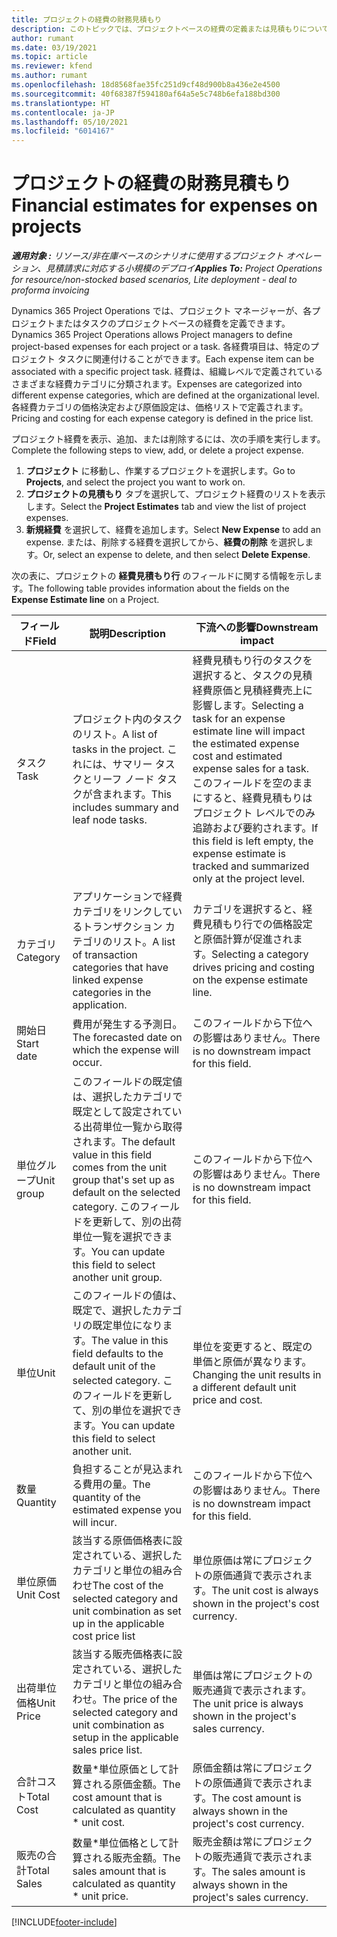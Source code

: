 ```yaml
---
title: プロジェクトの経費の財務見積もり
description: このトピックでは、プロジェクトベースの経費の定義または見積もりについて説明します。
author: rumant
ms.date: 03/19/2021
ms.topic: article
ms.reviewer: kfend
ms.author: rumant
ms.openlocfilehash: 18d8568fae35fc251d9cf48d900b8a436e2e4500
ms.sourcegitcommit: 40f68387f594180af64a5e5c748b6efa188bd300
ms.translationtype: HT
ms.contentlocale: ja-JP
ms.lasthandoff: 05/10/2021
ms.locfileid: "6014167"
---
```

# <a name="financial-estimates-for-expenses-on-projects"></a><span data-ttu-id="95d0e-103">プロジェクトの経費の財務見積もり</span><span class="sxs-lookup"><span data-stu-id="95d0e-103">Financial estimates for expenses on projects</span></span>
<span data-ttu-id="95d0e-104">_**適用対象 :** リソース/非在庫ベースのシナリオに使用するプロジェクト オペレーション、見積請求に対応する小規模のデプロイ_</span><span class="sxs-lookup"><span data-stu-id="95d0e-104">_**Applies To:** Project Operations for resource/non-stocked based scenarios, Lite deployment - deal to proforma invoicing_</span></span>

<span data-ttu-id="95d0e-105">Dynamics 365 Project Operations では、プロジェクト マネージャーが、各プロジェクトまたはタスクのプロジェクトベースの経費を定義できます。</span><span class="sxs-lookup"><span data-stu-id="95d0e-105">Dynamics 365 Project Operations allows Project managers to define project-based expenses for each project or a task.</span></span> <span data-ttu-id="95d0e-106">各経費項目は、特定のプロジェクト タスクに関連付けることができます。</span><span class="sxs-lookup"><span data-stu-id="95d0e-106">Each expense item can be associated with a specific project task.</span></span> <span data-ttu-id="95d0e-107">経費は、組織レベルで定義されているさまざまな経費カテゴリに分類されます。</span><span class="sxs-lookup"><span data-stu-id="95d0e-107">Expenses are categorized into different expense categories, which are defined at the organizational level.</span></span> <span data-ttu-id="95d0e-108">各経費カテゴリの価格決定および原価設定は、価格リストで定義されます。</span><span class="sxs-lookup"><span data-stu-id="95d0e-108">Pricing and costing for each expense category is defined in the price list.</span></span> 

<span data-ttu-id="95d0e-109">プロジェクト経費を表示、追加、または削除するには、次の手順を実行します。</span><span class="sxs-lookup"><span data-stu-id="95d0e-109">Complete the following steps to view, add, or delete a project expense.</span></span>

1. <span data-ttu-id="95d0e-110">**プロジェクト** に移動し、作業するプロジェクトを選択します。</span><span class="sxs-lookup"><span data-stu-id="95d0e-110">Go to **Projects**, and select the project you want to work on.</span></span>
2. <span data-ttu-id="95d0e-111">**プロジェクトの見積もり** タブを選択して、プロジェクト経費のリストを表示します。</span><span class="sxs-lookup"><span data-stu-id="95d0e-111">Select the **Project Estimates** tab and view the list of project expenses.</span></span>
3. <span data-ttu-id="95d0e-112">**新規経費** を選択して、経費を追加します。</span><span class="sxs-lookup"><span data-stu-id="95d0e-112">Select **New Expense** to add an expense.</span></span> <span data-ttu-id="95d0e-113">または、削除する経費を選択してから、**経費の削除** を選択します。</span><span class="sxs-lookup"><span data-stu-id="95d0e-113">Or, select an expense to delete, and then select **Delete Expense**.</span></span>

<span data-ttu-id="95d0e-114">次の表に、プロジェクトの **経費見積もり行** のフィールドに関する情報を示します。</span><span class="sxs-lookup"><span data-stu-id="95d0e-114">The following table provides information about the fields on the **Expense Estimate line** on a Project.</span></span> 

| <span data-ttu-id="95d0e-115">**フィールド**</span><span class="sxs-lookup"><span data-stu-id="95d0e-115">**Field**</span></span> | <span data-ttu-id="95d0e-116">**説明**</span><span class="sxs-lookup"><span data-stu-id="95d0e-116">**Description**</span></span> | <span data-ttu-id="95d0e-117">**下流への影響**</span><span class="sxs-lookup"><span data-stu-id="95d0e-117">**Downstream impact**</span></span> |
| --- | --- | --- |
| <span data-ttu-id="95d0e-118">タスク​</span><span class="sxs-lookup"><span data-stu-id="95d0e-118">Task</span></span> | <span data-ttu-id="95d0e-119">プロジェクト内のタスクのリスト。</span><span class="sxs-lookup"><span data-stu-id="95d0e-119">A list of tasks in the project.</span></span> <span data-ttu-id="95d0e-120">これには、サマリー タスクとリーフ ノード タスクが含まれます。</span><span class="sxs-lookup"><span data-stu-id="95d0e-120">This includes summary and leaf node tasks.</span></span> | <span data-ttu-id="95d0e-121">経費見積もり行のタスクを選択すると、タスクの見積経費原価と見積経費売上に影響します。</span><span class="sxs-lookup"><span data-stu-id="95d0e-121">Selecting a task for an expense estimate line will impact the estimated expense cost and estimated expense sales for a task.</span></span> <span data-ttu-id="95d0e-122">このフィールドを空のままにすると、経費見積もりはプロジェクト レベルでのみ追跡および要約されます。</span><span class="sxs-lookup"><span data-stu-id="95d0e-122">If this field is left empty, the expense estimate is tracked and summarized only at the project level.</span></span> |
| <span data-ttu-id="95d0e-123">カテゴリ</span><span class="sxs-lookup"><span data-stu-id="95d0e-123">Category</span></span> | <span data-ttu-id="95d0e-124">アプリケーションで経費カテゴリをリンクしているトランザクション カテゴリのリスト。</span><span class="sxs-lookup"><span data-stu-id="95d0e-124">A list of transaction categories that have linked expense categories in the application.</span></span> | <span data-ttu-id="95d0e-125">カテゴリを選択すると、経費見積もり行での価格設定と原価計算が促進されます。</span><span class="sxs-lookup"><span data-stu-id="95d0e-125">Selecting a category drives pricing and costing on the expense estimate line.</span></span> |
| <span data-ttu-id="95d0e-126">開始日</span><span class="sxs-lookup"><span data-stu-id="95d0e-126">Start date</span></span> | <span data-ttu-id="95d0e-127">費用が発生する予測日。</span><span class="sxs-lookup"><span data-stu-id="95d0e-127">The forecasted date on which the expense will occur.</span></span> | <span data-ttu-id="95d0e-128">このフィールドから下位への影響はありません。</span><span class="sxs-lookup"><span data-stu-id="95d0e-128">There is no downstream impact for this field.</span></span> |
| <span data-ttu-id="95d0e-129">単位グループ</span><span class="sxs-lookup"><span data-stu-id="95d0e-129">Unit group</span></span> | <span data-ttu-id="95d0e-130">このフィールドの既定値は、選択したカテゴリで既定として設定されている出荷単位一覧から取得されます。</span><span class="sxs-lookup"><span data-stu-id="95d0e-130">The default value in this field comes from the unit group that's set up as default on the selected category.</span></span> <span data-ttu-id="95d0e-131">このフィールドを更新して、別の出荷単位一覧を選択できます。</span><span class="sxs-lookup"><span data-stu-id="95d0e-131">You can update this field to select another unit group.</span></span> | <span data-ttu-id="95d0e-132">このフィールドから下位への影響はありません。</span><span class="sxs-lookup"><span data-stu-id="95d0e-132">There is no downstream impact for this field.</span></span> |
| <span data-ttu-id="95d0e-133">単位</span><span class="sxs-lookup"><span data-stu-id="95d0e-133">Unit</span></span> | <span data-ttu-id="95d0e-134">このフィールドの値は、既定で、選択したカテゴリの既定単位になります。</span><span class="sxs-lookup"><span data-stu-id="95d0e-134">The value in this field defaults to the default unit of the selected category.</span></span> <span data-ttu-id="95d0e-135">このフィールドを更新して、別の単位を選択できます。</span><span class="sxs-lookup"><span data-stu-id="95d0e-135">You can update this field to select another unit.</span></span> | <span data-ttu-id="95d0e-136">単位を変更すると、既定の単価と原価が異なります。</span><span class="sxs-lookup"><span data-stu-id="95d0e-136">Changing the unit results in a different default unit price and cost.</span></span> |
| <span data-ttu-id="95d0e-137">数量</span><span class="sxs-lookup"><span data-stu-id="95d0e-137">Quantity</span></span> | <span data-ttu-id="95d0e-138">負担することが見込まれる費用の量。</span><span class="sxs-lookup"><span data-stu-id="95d0e-138">The quantity of the estimated expense you will incur.</span></span> | <span data-ttu-id="95d0e-139">このフィールドから下位への影響はありません。</span><span class="sxs-lookup"><span data-stu-id="95d0e-139">There is no downstream impact for this field.</span></span> |
| <span data-ttu-id="95d0e-140">単位原価</span><span class="sxs-lookup"><span data-stu-id="95d0e-140">Unit Cost</span></span> | <span data-ttu-id="95d0e-141">該当する原価価格表に設定されている、選択したカテゴリと単位の組み合わせ</span><span class="sxs-lookup"><span data-stu-id="95d0e-141">The cost of the selected category and unit combination as set up in the applicable cost price list</span></span> | <span data-ttu-id="95d0e-142">単位原価は常にプロジェクトの原価通貨で表示されます。</span><span class="sxs-lookup"><span data-stu-id="95d0e-142">The unit cost is always shown in the project's cost currency.</span></span> |
| <span data-ttu-id="95d0e-143">出荷単位価格</span><span class="sxs-lookup"><span data-stu-id="95d0e-143">Unit Price</span></span> | <span data-ttu-id="95d0e-144">該当する販売価格表に設定されている、選択したカテゴリと単位の組み合わせ。</span><span class="sxs-lookup"><span data-stu-id="95d0e-144">The price of the selected category and unit combination as setup in the applicable sales price list.</span></span> | <span data-ttu-id="95d0e-145">単価は常にプロジェクトの販売通貨で表示されます。</span><span class="sxs-lookup"><span data-stu-id="95d0e-145">The unit price is always shown in the project's sales currency.</span></span> |
| <span data-ttu-id="95d0e-146">合計コスト</span><span class="sxs-lookup"><span data-stu-id="95d0e-146">Total Cost</span></span> | <span data-ttu-id="95d0e-147">数量\*単位原価として計算される原価金額。</span><span class="sxs-lookup"><span data-stu-id="95d0e-147">The cost amount that is calculated as quantity \* unit cost.</span></span>| <span data-ttu-id="95d0e-148">原価金額は常にプロジェクトの原価通貨で表示されます。</span><span class="sxs-lookup"><span data-stu-id="95d0e-148">The cost amount is always shown in the project's cost currency.</span></span> |
| <span data-ttu-id="95d0e-149">販売の合計</span><span class="sxs-lookup"><span data-stu-id="95d0e-149">Total Sales</span></span> | <span data-ttu-id="95d0e-150">数量\*単位価格として計算される販売金額。</span><span class="sxs-lookup"><span data-stu-id="95d0e-150">The sales amount that is calculated as quantity \* unit price.</span></span> | <span data-ttu-id="95d0e-151">販売金額は常にプロジェクトの販売通貨で表示されます。</span><span class="sxs-lookup"><span data-stu-id="95d0e-151">The sales amount is always shown in the project's sales currency.</span></span> |


[!INCLUDE[footer-include](../includes/footer-banner.md)]
